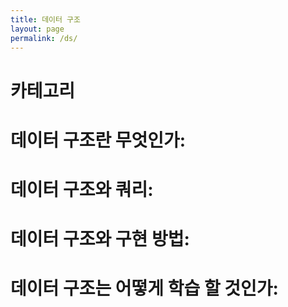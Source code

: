 ```yaml
---
title: 데이터 구조
layout: page
permalink: /ds/
---
```


# **카테고리**

# 데이터 구조란 무엇인가:

# 데이터 구조와 쿼리:

# 데이터 구조와 구현 방법:

# 데이터 구조는 어떻게 학습 할 것인가:
